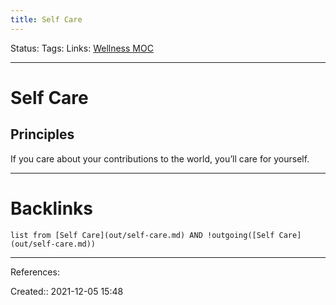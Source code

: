 ```yaml
---
title: Self Care
---
```

Status: 
Tags: 
Links: [Wellness MOC](out/wellness-moc.md)
___
# Self Care
## Principles
If you care about your contributions to the world, you’ll care for yourself.
___
# Backlinks
```dataview
list from [Self Care](out/self-care.md) AND !outgoing([Self Care](out/self-care.md))
```
___
References:

Created:: 2021-12-05 15:48
